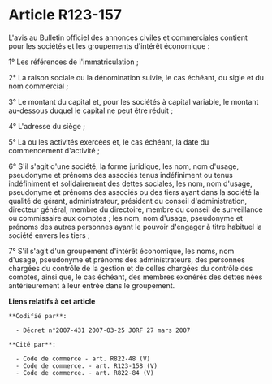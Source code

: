 # Article R123-157

L'avis au Bulletin officiel des annonces civiles et commerciales contient pour les sociétés et les groupements d'intérêt
économique :

1° Les références de l'immatriculation ;

2° La raison sociale ou la dénomination suivie, le cas échéant, du sigle et du nom commercial ;

3° Le montant du capital et, pour les sociétés à capital variable, le montant au-dessous duquel le capital ne peut être
réduit ;

4° L'adresse du siège ;

5° La ou les activités exercées et, le cas échéant, la date du commencement d'activité ;

6° S'il s'agit d'une société, la forme juridique, les nom, nom d'usage, pseudonyme et prénoms des associés tenus indéfiniment
ou tenus indéfiniment et solidairement des dettes sociales, les nom, nom d'usage, pseudonyme et prénoms des associés ou des
tiers ayant dans la société la qualité de gérant, administrateur, président du conseil d'administration, directeur général,
membre du directoire, membre du conseil de surveillance ou commissaire aux comptes ; les nom, nom d'usage, pseudonyme et
prénoms des autres personnes ayant le pouvoir d'engager à titre habituel la société envers les tiers ;

7° S'il s'agit d'un groupement d'intérêt économique, les noms, nom d'usage, pseudonyme et prénoms des administrateurs, des
personnes chargées du contrôle de la gestion et de celles chargées du contrôle des comptes, ainsi que, le cas échéant, des
membres exonérés des dettes nées antérieurement à leur entrée dans le groupement.

**Liens relatifs à cet article**

	**Codifié par**:

	  - Décret n°2007-431 2007-03-25 JORF 27 mars 2007

	**Cité par**:

	  - Code de commerce - art. R822-48 (V)
	  - Code de commerce. - art. R123-158 (V)
	  - Code de commerce. - art. R822-84 (V)
